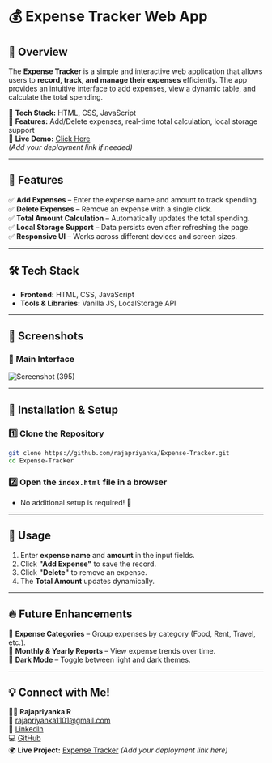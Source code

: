 # 💰 Expense Tracker Web App  

## 🚀 Overview  
The **Expense Tracker** is a simple and interactive web application that allows users to **record, track, and manage their expenses** efficiently. The app provides an intuitive interface to add expenses, view a dynamic table, and calculate the total spending.  

🔹 **Tech Stack:** HTML, CSS, JavaScript  
🔹 **Features:** Add/Delete expenses, real-time total calculation, local storage support  
🔹 **Live Demo:** [Click Here](https://rajapriyanka.github.io/Expense-Tracker/)  
   *(Add your deployment link if needed)*

---

## 🌟 Features  
✅ **Add Expenses** – Enter the expense name and amount to track spending.  
✅ **Delete Expenses** – Remove an expense with a single click.  
✅ **Total Amount Calculation** – Automatically updates the total spending.  
✅ **Local Storage Support** – Data persists even after refreshing the page.  
✅ **Responsive UI** – Works across different devices and screen sizes.  

---

## 🛠 Tech Stack  
- **Frontend:** HTML, CSS, JavaScript  
- **Tools & Libraries:** Vanilla JS, LocalStorage API  

---

## 📸 Screenshots  
### 🔹 Main Interface  

![Screenshot (395)](https://github.com/user-attachments/assets/836587c8-d0c4-43ef-bc32-8777d5fe8073)

---

## 🚀 Installation & Setup  
### 1️⃣ Clone the Repository  
```bash
git clone https://github.com/rajapriyanka/Expense-Tracker.git
cd Expense-Tracker
```

### 2️⃣ Open the `index.html` file in a browser  
- No additional setup is required! 🎉  

---

## 📌 Usage  
1. Enter **expense name** and **amount** in the input fields.  
2. Click **"Add Expense"** to save the record.  
3. Click **"Delete"** to remove an expense.  
4. The **Total Amount** updates dynamically.  

---

## 🔥 Future Enhancements  
🔹 **Expense Categories** – Group expenses by category (Food, Rent, Travel, etc.).  
🔹 **Monthly & Yearly Reports** – View expense trends over time.  
🔹 **Dark Mode** – Toggle between light and dark themes.  

---

## 💡 Connect with Me!  
👩‍💻 **Rajapriyanka R**  
📧 [rajapriyanka1101@gmail.com](mailto:rajapriyanka1101@gmail.com)  
🔗 [LinkedIn](https://www.linkedin.com/in/rajapriyankar/)  
💻 [GitHub](https://github.com/rajapriyanka/)  
🌍 **Live Project:** [Expense Tracker](#) *(Add your deployment link here)*  
